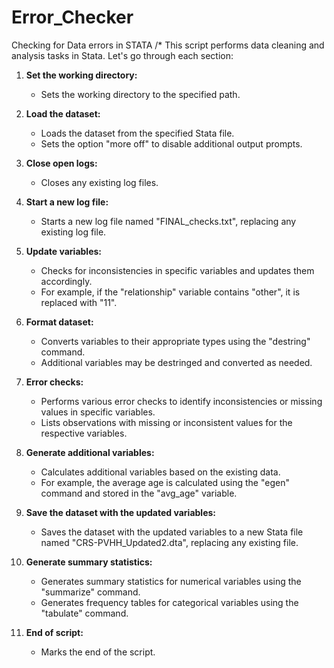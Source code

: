 # Error_Checker
Checking for Data errors in STATA
/*
This script performs data cleaning and analysis tasks in Stata. Let's go through each section:

1. **Set the working directory:**
   - Sets the working directory to the specified path.

2. **Load the dataset:**
   - Loads the dataset from the specified Stata file.
   - Sets the option "more off" to disable additional output prompts.

3. **Close open logs:**
   - Closes any existing log files.

4. **Start a new log file:**
   - Starts a new log file named "FINAL_checks.txt", replacing any existing log file.

5. **Update variables:**
   - Checks for inconsistencies in specific variables and updates them accordingly.
   - For example, if the "relationship" variable contains "other", it is replaced with "11".

6. **Format dataset:**
   - Converts variables to their appropriate types using the "destring" command.
   - Additional variables may be destringed and converted as needed.

7. **Error checks:**
   - Performs various error checks to identify inconsistencies or missing values in specific variables.
   - Lists observations with missing or inconsistent values for the respective variables.

8. **Generate additional variables:**
   - Calculates additional variables based on the existing data.
   - For example, the average age is calculated using the "egen" command and stored in the "avg_age" variable.

9. **Save the dataset with the updated variables:**
   - Saves the dataset with the updated variables to a new Stata file named "CRS-PVHH_Updated2.dta", replacing any existing file.

10. **Generate summary statistics:**
    - Generates summary statistics for numerical variables using the "summarize" command.
    - Generates frequency tables for categorical variables using the "tabulate" command.

11. **End of script:**
    - Marks the end of the script.
